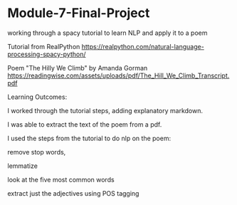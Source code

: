 # Module-7-Final-Project
working through a spacy tutorial to learn NLP and apply it to a poem

Tutorial from RealPython https://realpython.com/natural-language-processing-spacy-python/

Poem "The Hilly We Climb" by Amanda Gorman https://readingwise.com/assets/uploads/pdf/The_Hill_We_Climb_Transcript.pdf

Learning Outcomes:

I worked through the tutorial steps, adding explanatory markdown.

I was able to extract the text of the poem from a pdf.

I used the steps from the tutorial to do nlp on the poem:

remove stop words,

lemmatize

look at the five most common words

extract just the adjectives using POS tagging

